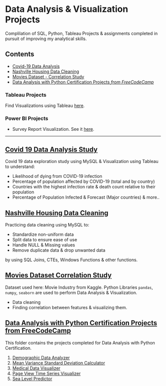# **Data Analysis & Visualization Projects**
Complilation of SQL, Python, Tableau Projects & assignments completed in pursuit of improving my analytical skills. 

## Contents
- [Covid-19 Data Analysis](#covid-19-data-analysis-study)
- [Nashville Housing Data Cleaning](#nashville-housing-data-cleaning)
- [Movies Dataset - Correlation Study](#movies-dataset-correlation-study)
- [Data Analysis with Python Certification Projects *from FreeCodeCamp*](#data-analysis-with-python-certification-projects-from-freecodecamp)

### Tableau Projects
Find Visualizations using Tableau [here](https://public.tableau.com/app/profile/taha.elangovan).

### Power BI Projects
- Survey Report Visualization. See it [here](https://app.powerbi.com/view?r=eyJrIjoiYWVkMGM4Y2QtNTIzMC00ZmVhLTgxNzctZTUwYWM4MzNiNDMwIiwidCI6IjgxYTA2YmIzLTA3YzItNDYyNS05ZDkwLTJkY2U1MTgwOThmMyJ9&pageName=ReportSection).

---

## [Covid 19 Data Analysis Study](https://github.com/tahakelan/Data_Analysis_Projects/blob/47e1172c54f2441f95e87476479f1cfbcc4d0443/Covid19_Data_Study)
Covid 19 data exploration study using MySQL & Visualization using Tableau to understand: 

- Likelihood of dying from COVID-19 infection
- Percentage of population affected by COVID-19 (total and by country)
- Countries with the highest infection rate & death count relative to their population
- Percentage of Population Infected & Forecast (Major countries) & more..

## [Nashville Housing Data Cleaning](https://github.com/tahakelan/Data_Analysis_Projects/blob/ded49b52b7c8fc5ed9d8da6178390d357647470e/Data_cleaning_Nashville_Housing) 
Practicing data cleaning using MySQL to:
- Standardize non-uniform data
- Split data to ensure ease of use 
- Handle NULL & Missing values
- Remove duplicate data & drop unwanted data

by using SQL Joins, CTEs, Windows Functions & other functions.


## [Movies Dataset Correlation Study](https://github.com/tahakelan/Data_Analysis_Projects/blob/d2d1325b8918453d5081e33aafb2fdb14d94fb05/Movies_Correlation_Study)
Dataset used here: Movie Industry from Kaggle. Python Libraries `pandas`, `numpy`, `seaborn` are used to perform Data Analysis & Visualization. 
- Data cleaning
- Finding correlation between features & visualizing them.


## [Data Analysis with Python Certification Projects from FreeCodeCamp](https://github.com/tahakelan/Data_Analysis_Projects/blob/46203320698441a28390552bf43f6fdcc5c3634a/Data_Analysis_with_Python_FreeCodeCamp)
This folder contains the projects completed for Data Analysis with Python Certification.
1. [Demographic Data Analyzer](https://github.com/tahakelan/Data_Analysis/blob/edf10519036f5c3fa7a7671879e7b6569e37b027/Data_Analysis_with_Python_FreeCodeCamp/Demographic_Data_Analyzer)
2. [Mean Variance Standard Deviation Calculator](https://github.com/tahakelan/Data_Analysis/blob/7e9490157a8032b9d09a3181993e774060b3a0f0/Data_Analysis_with_Python_FreeCodeCamp/Mean_Variance_Standard_Deviation_Calculator)
3.  [Medical Data Visualizer](https://github.com/tahakelan/Data_Analysis/blob/7e9490157a8032b9d09a3181993e774060b3a0f0/Data_Analysis_with_Python_FreeCodeCamp/Medical_Data_Visualizer)
4.  [Page View Time Series Visualizer](https://github.com/tahakelan/Data_Analysis/blob/7e9490157a8032b9d09a3181993e774060b3a0f0/Data_Analysis_with_Python_FreeCodeCamp/Page_View_Time_Series_Visualizer)
5.  [Sea Level Predictor](https://github.com/tahakelan/Data_Analysis/blob/7e9490157a8032b9d09a3181993e774060b3a0f0/Data_Analysis_with_Python_FreeCodeCamp/Sea_Level_Predictor)




